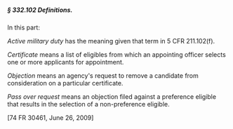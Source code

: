 ##### § 332.102 Definitions. #####

In this part:

*Active military duty* has the meaning given that term in 5 CFR 211.102(f).

*Certificate* means a list of eligibles from which an appointing officer selects one or more applicants for appointment.

*Objection* means an agency's request to remove a candidate from consideration on a particular certificate.

*Pass over request* means an objection filed against a preference eligible that results in the selection of a non-preference eligible.

[74 FR 30461, June 26, 2009]